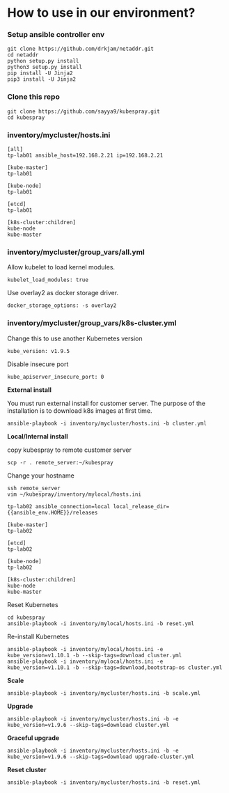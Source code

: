 # How to use in our environment?

### Setup ansible controller env

```
git clone https://github.com/drkjam/netaddr.git
cd netaddr
python setup.py install
python3 setup.py install
pip install -U Jinja2
pip3 install -U Jinja2
```

### Clone this repo

```
git clone https://github.com/sayya9/kubespray.git
cd kubespray
```

### inventory/mycluster/hosts.ini

```
[all]
tp-lab01 ansible_host=192.168.2.21 ip=192.168.2.21

[kube-master]
tp-lab01 	 

[kube-node]
tp-lab01 	 

[etcd]
tp-lab01 	 

[k8s-cluster:children]
kube-node 	 
kube-master 
```

### inventory/mycluster/group_vars/all.yml

Allow kubelet to load kernel modules.

```
kubelet_load_modules: true
```

Use overlay2 as docker storage driver.

```
docker_storage_options: -s overlay2
```

### inventory/mycluster/group_vars/k8s-cluster.yml

Change this to use another Kubernetes version

```
kube_version: v1.9.5
```

Disable insecure port

```
kube_apiserver_insecure_port: 0
```

**External install**

You must run external install for customer server. The purpose of the installation is to download k8s images at first time.

```
ansible-playbook -i inventory/mycluster/hosts.ini -b cluster.yml
```

**Local/Internal install**

copy kubespray to remote customer server

```
scp -r . remote_server:~/kubespray
```

Change your hostname

```
ssh remote_server
vim ~/kubespray/inventory/mylocal/hosts.ini
```

```
tp-lab02 ansible_connection=local local_release_dir={{ansible_env.HOME}}/releases

[kube-master]
tp-lab02

[etcd]
tp-lab02

[kube-node]
tp-lab02

[k8s-cluster:children]
kube-node
kube-master
```

Reset Kubernetes

```
cd kubespray
ansible-playbook -i inventory/mylocal/hosts.ini -b reset.yml
```

Re-install Kubernetes

```
ansible-playbook -i inventory/mylocal/hosts.ini -e kube_version=v1.10.1 -b --skip-tags=download cluster.yml
ansible-playbook -i inventory/mylocal/hosts.ini -e kube_version=v1.10.1 -b --skip-tags=download,bootstrap-os cluster.yml
```

**Scale**

```
ansible-playbook -i inventory/mycluster/hosts.ini -b scale.yml
```

**Upgrade**

```
ansible-playbook -i inventory/mycluster/hosts.ini -b -e kube_version=v1.9.6 --skip-tags=download cluster.yml
```

**Graceful upgrade**

```
ansible-playbook -i inventory/mycluster/hosts.ini -b -e kube_version=v1.9.6 --skip-tags=download upgrade-cluster.yml
```

**Reset cluster**

```
ansible-playbook -i inventory/mycluster/hosts.ini -b reset.yml
```

